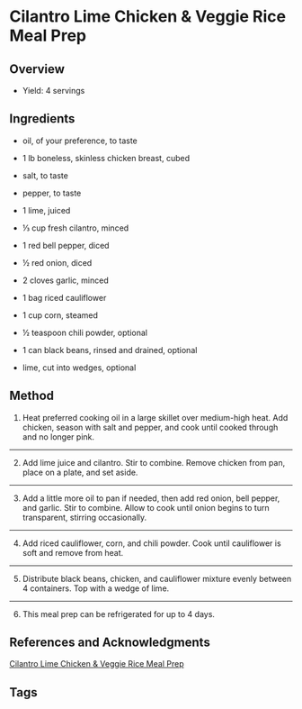 # Cilantro Lime Chicken & Veggie Rice Meal Prep

## Overview

- Yield: 4 servings

## Ingredients

- oil, of your preference, to taste

- 1 lb boneless, skinless chicken breast, cubed

- salt, to taste

- pepper, to taste

- 1 lime, juiced

- ⅓ cup fresh cilantro, minced

- 1 red bell pepper, diced

- ½ red onion, diced

- 2 cloves garlic, minced

- 1 bag riced cauliflower

- 1 cup corn, steamed

- ½ teaspoon chili powder, optional

- 1 can black beans, rinsed and drained, optional

- lime, cut into wedges, optional


## Method

1. Heat preferred cooking oil in a large skillet over medium-high heat. Add chicken, season with salt and pepper, and cook until cooked through and no longer pink.
---
2. Add lime juice and cilantro. Stir to combine. Remove chicken from pan, place on a plate, and set aside.
---
3. Add a little more oil to pan if needed, then add red onion, bell pepper, and garlic. Stir to combine. Allow to cook until onion begins to turn transparent, stirring occasionally.
---
4. Add riced cauliflower, corn, and chili powder. Cook until cauliflower is soft and remove from heat.
---
5. Distribute black beans, chicken, and cauliflower mixture evenly between 4 containers. Top with a wedge of lime.
---
6. This meal prep can be refrigerated for up to 4 days.


## References and Acknowledgments

[Cilantro Lime Chicken & Veggie Rice Meal Prep](https://tasty.co/recipe/cilantro-lime-chicken-veggie-rice-meal-prep)

## Tags


